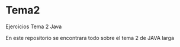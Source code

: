 # Tema2
Ejercicios Tema 2 Java

En este repositorio se encontrara todo sobre el tema 2 de JAVA
larga

